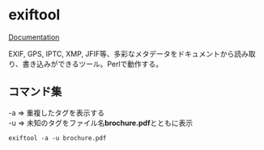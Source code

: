 # exiftool
[Documentation](https://exiftool.org/)

EXIF, GPS, IPTC, XMP, JFIF等、多彩なメタデータをドキュメントから読み取り、書き込みができるツール。Perlで動作する。  
  
## コマンド集
  
-a => 重複したタグを表示する  
-u => 未知のタグをファイル名**brochure.pdf**とともに表示
```
exiftool -a -u brochure.pdf
```